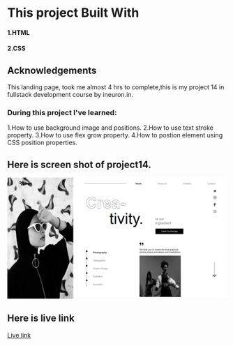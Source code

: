 # This project Built With
#### 1.HTML
#### 2.CSS

## Acknowledgements
This landing page, took me almost 4 hrs to complete,this is my project 14 in fullstack development course by ineuron.in.

### During this project I've learned:

1.How to use background image and positions.
2.How to use text stroke property.
3.How to use flex grow property.
4.How to postion element using CSS position properties.

## Here is screen shot of project14.

![project 14](./screenshot.png)

## Here is live link
[Live link]()


